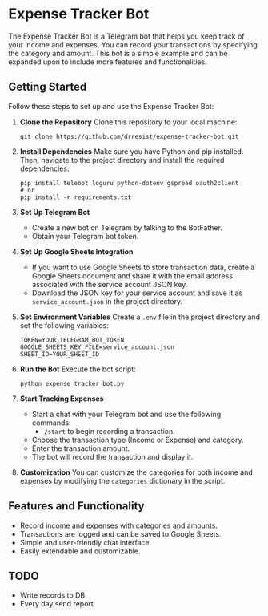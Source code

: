 # Expense Tracker Bot

The Expense Tracker Bot is a Telegram bot that helps you keep track of your income and expenses. You can record your transactions by specifying the category and amount. This bot is a simple example and can be expanded upon to include more features and functionalities.

## Getting Started

Follow these steps to set up and use the Expense Tracker Bot:

1. **Clone the Repository**
   Clone this repository to your local machine:

   ```
   git clone https://github.com/drresist/expense-tracker-bot.git
   ```

2. **Install Dependencies**
   Make sure you have Python and pip installed. Then, navigate to the project directory and install the required dependencies:

   ```
   pip install telebot loguru python-dotenv gspread oauth2client
   # or 
   pip install -r requirements.txt
   ```

3. **Set Up Telegram Bot**
   - Create a new bot on Telegram by talking to the BotFather.
   - Obtain your Telegram bot token.

4. **Set Up Google Sheets Integration**
   - If you want to use Google Sheets to store transaction data, create a Google Sheets document and share it with the email address associated with the service account JSON key.
   - Download the JSON key for your service account and save it as `service_account.json` in the project directory.

5. **Set Environment Variables**
   Create a `.env` file in the project directory and set the following variables:

   ```
   TOKEN=YOUR_TELEGRAM_BOT_TOKEN
   GOOGLE_SHEETS_KEY_FILE=service_account.json
   SHEET_ID=YOUR_SHEET_ID
   ```

6. **Run the Bot**
   Execute the bot script:

   ```
   python expense_tracker_bot.py
   ```

7. **Start Tracking Expenses**
   - Start a chat with your Telegram bot and use the following commands:
     - `/start` to begin recording a transaction.
   - Choose the transaction type (Income or Expense) and category.
   - Enter the transaction amount.
   - The bot will record the transaction and display it.

8. **Customization**
   You can customize the categories for both income and expenses by modifying the `categories` dictionary in the script.

## Features and Functionality
- Record income and expenses with categories and amounts.
- Transactions are logged and can be saved to Google Sheets.
- Simple and user-friendly chat interface.
- Easily extendable and customizable.

## TODO
- Write records to DB 
- Every day send report 
